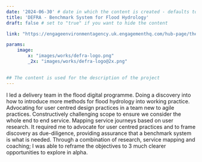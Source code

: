 ```yaml
---
date: '2024-06-30' # date in which the content is created - defaults to "today"
title: 'DEFRA - Benchmark System for Flood Hydrology'
draft: false # set to "true" if you want to hide the content 

link: "https://engageenvironmentagency.uk.engagementhq.com/hub-page/the-flood-hydrology-improvement-programme" # optional URL to link the logo to

params:
    image:  
        x: "images/works/defra-logo.png"
        _2x: "images/works/defra-logo@2x.png"
    

## The content is used for the description of the project
---
```


I led a delivery team in the flood digital programme. Doing a discovery into how to introduce more methods for flood hydrology into working practice. Advocating for user centred design practices in a team new to agile practices. Constructively challenging scope to ensure we consider the whole end to end service. Mapping service journeys based on user research. 
It required me to advocate for user centred practices and to frame discovery as due-diligence, providing assurance that a benchmark system is what is needed. Through a combination of research, service mapping and coaching; I was able to reframe the objectives to 3 much clearer opportunities to explore in alpha.
